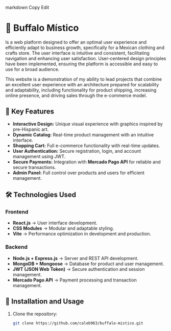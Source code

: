 
markdown
Copy
Edit
# 🦬 Buffalo Místico  

Is a web platform designed to offer an optimal user experience and efficiently adapt to business growth, specifically for a Mexican clothing and crafts store. The user interface is intuitive and consistent, facilitating navigation and enhancing user satisfaction. User-centered design principles have been implemented, ensuring the platform is accessible and easy to use for a broad audience.

This website is a demonstration of my ability to lead projects that combine an excellent user experience with an architecture prepared for scalability and adaptability, including functionality for product shipping, increasing online presence, and driving sales through the e-commerce model.

## 🚀 Key Features  
- **Interactive Design:** Unique visual experience with graphics inspired by pre-Hispanic art.  
- **Dynamic Catalog:** Real-time product management with an intuitive interface.  
- **Shopping Cart:** Full e-commerce functionality with real-time updates.  
- **User Authentication:** Secure registration, login, and account management using JWT.  
- **Secure Payments:** Integration with **Mercado Pago API** for reliable and secure transactions.  
- **Admin Panel:** Full control over products and users for efficient management.  

## 🛠️ Technologies Used  
### **Frontend**  
- **React.js** → User interface development.  
- **CSS Modules** → Modular and adaptable styling.  
- **Vite** → Performance optimization in development and production.  

### **Backend**  
- **Node.js + Express.js** → Server and REST API development.  
- **MongoDB + Mongoose** → Database for product and user management.  
- **JWT (JSON Web Token)** → Secure authentication and session management.  
- **Mercado Pago API** → Payment processing and transaction management.  

## 📂 Installation and Usage  
1. Clone the repository:  
   ```bash
   git clone https://github.com/caleb963/buffalo-mistico.git
